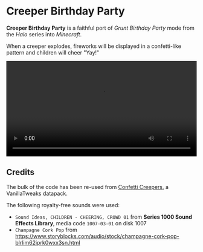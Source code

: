 # Creeper Birthday Party

**Creeper Birthday Party** is a faithful port of *Grunt Birthday Party* mode
from the *Halo* series into *Minecraft*.

When a creeper explodes, fireworks will be displayed in a confetti-like
pattern and children will cheer "Yay!"

<video width="100%" controls="controls" src="https://jnovack.github.io/creeper-birthday-party/videos/creeper-birthday-party.mp4"></video>

## Credits

The bulk of the code has been re-used from [Confetti Creepers](https://vanillatweaks.net/picker/datapacks/), a VanillaTweaks datapack.

The following royalty-free sounds were used:

  - `Sound Ideas, CHILDREN - CHEERING, CROWD 01` from **Series 1000 Sound Effects Library**, media code `1007-03-01` on disk 1007
  - `Champagne Cork Pop` from https://www.storyblocks.com/audio/stock/champagne-cork-pop-blrlim62iprk0wxx3sn.html